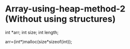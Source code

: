 # Array-using-heap-method-2 (Without using structures)
int *arr;
int size;
int length;

arr=(int*)malloc(size*sizeof(int));

